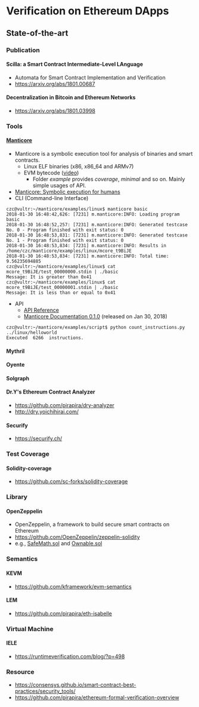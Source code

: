 
# Verification on Ethereum DApps
## State-of-the-art
### Publication
#### Scilla: a Smart Contract Intermediate-Level LAnguage 
- Automata for Smart Contract Implementation and Verification
- <https://arxiv.org/abs/1801.00687>

#### Decentralization in Bitcoin and Ethereum Networks
- <https://arxiv.org/abs/1801.03998>

### Tools
#### [Manticore](https://github.com/trailofbits/manticore)
- Manticore is a symbolic execution tool for analysis of binaries and smart contracts.
	* Linux ELF binaries (x86, x86_64 and ARMv7)
	* EVM bytecode ([video](https://asciinema.org/a/haJU2cl0R0Q3jB9wd733LVosL))
		* Folder *example* provides *coverage*, *minimal* and so on. Mainly simple usages of API.
- [Manticore: Symbolic execution for humans](https://blog.trailofbits.com/2017/04/27/manticore-symbolic-execution-for-humans/)
- CLI (Command-line Interface)
```
czc@vultr:~/manticore/examples/linux$ manticore basic
2018-01-30 16:48:42,626: [7231] m.manticore:INFO: Loading program basic  
2018-01-30 16:48:52,257: [7231] m.manticore:INFO: Generated testcase No. 0 - Program finished with exit status: 0   
2018-01-30 16:48:53,831: [7231] m.manticore:INFO: Generated testcase No. 1 - Program finished with exit status: 0   
2018-01-30 16:48:53,834: [7231] m.manticore:INFO: Results in /home/czc/manticore/examples/linux/mcore_t9BiJE      
2018-01-30 16:48:53,834: [7231] m.manticore:INFO: Total time: 9.56235694885  
czc@vultr:~/manticore/examples/linux$ cat mcore_t9BiJE/test_00000000.stdin | ./basic   
Message: It is greater than 0x41   
czc@vultr:~/manticore/examples/linux$ cat mcore_t9BiJE/test_00000001.stdin | ./basic   
Message: It is less than or equal to 0x41 
```
- API
	* [API Reference](http://manticore.readthedocs.io/en/latest/api.html)
	* [Manticore Documentation 0.1.0](https://media.readthedocs.org/pdf/manticore/latest/manticore.pdf) (released on Jan 30, 2018)
```
czc@vultr:~/manticore/examples/script$ python count_instructions.py ../linux/helloworld   
Executed  6266  instructions. 
```


#### Mythril
#### Oyente
#### Solgraph
#### Dr.Y's Ethereum Contract Analyzer
- <https://github.com/pirapira/dry-analyzer>
- <http://dry.yoichihirai.com/>

#### Securify
- <https://securify.ch/>

### Test Coverage
#### Solidity-coverage
- <https://github.com/sc-forks/solidity-coverage>

### Library
#### OpenZeppelin
- OpenZeppelin, a framework to build secure smart contracts on Ethereum
- <https://github.com/OpenZeppelin/zeppelin-solidity>
- e.g., [SafeMath.sol](https://github.com/OpenZeppelin/zeppelin-solidity/blob/master/contracts/math/SafeMath.sol) and [Ownable.sol](https://github.com/OpenZeppelin/zeppelin-solidity/blob/master/contracts/ownership/Ownable.sol)

### Semantics
#### KEVM
- https://github.com/kframework/evm-semantics
#### LEM
- <https://github.com/pirapira/eth-isabelle>

### Virtual Machine
#### IELE
- <https://runtimeverification.com/blog/?p=498>

### Resource
- <https://consensys.github.io/smart-contract-best-practices/security_tools/>
- <https://github.com/pirapira/ethereum-formal-verification-overview>
